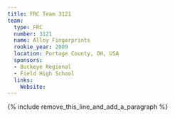```yaml
---
title: FRC Team 3121
team:
  type: FRC
  number: 3121
  name: Alloy Fingerprints
  rookie_year: 2009
  location: Portage County, OH, USA
  sponsors:
  - Buckeye Regional
  - Field High School
  links:
    Website:
---
```


{% include remove_this_line_and_add_a_paragraph %}
